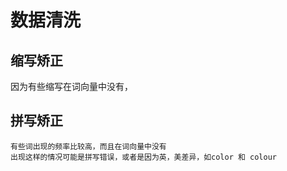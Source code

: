 # 数据清洗

## 缩写矫正
因为有些缩写在词向量中没有，

## 拼写矫正
    有些词出现的频率比较高，而且在词向量中没有
    出现这样的情况可能是拼写错误，或者是因为英，美差异，如color 和 colour
    
